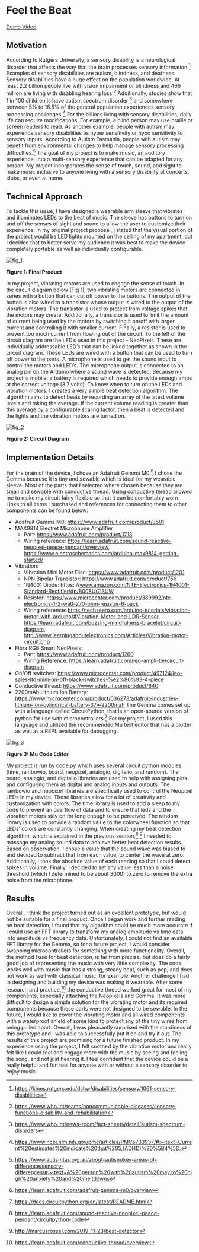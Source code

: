 # Feel the Beat
[Demo Video](https://drive.google.com/file/d/1KmlmandxGlKmikwozcBqHnKMK5zegj7C/view?usp=sharing)
## Motivation
According to Rutgers University, a sensory disability is a neurological disorder that affects the way that the brain processes sensory information.[^1]  Examples of sensory disabilities are autism, blindness, and deafness. Sensory disabilities have a huge effect on the population worldwide.  At least 2.2 billion people live with vision impairment or blindness and 466 million are living with disabling hearing loss.[^2] Additionally, studies show that 1 in 100 children is have autism spectrum disorder [^3] and somewhere between 5% to 16.5% of the general population experiences sensory processing challenges.[^4] For the billions living with sensory disabilities, daily life can require modifications. For example, a blind person may use braille or screen readers to read.  As another example, people with autism may experience sensory disabilities as hyper sensitivity or hypo sensitivity to sensory inputs.  According to Autism Tasmania, people with autism may benefit from environmental changes to help manage sensory processing difficulties.[^5]
The goal of my project is to make music, an auditory experience, into a multi-sensory experience that can be adapted for any person.  My project incorporates the sense of touch, sound, and sight to make music inclusive to anyone living with a sensory disability at concerts, clubs, or even at home.

## Technical Approach
To tackle this issue, I have designed a wearable arm sleeve that vibrates and illuminates LEDs to the beat of music.  The sleeve has buttons to turn on and off the senses of sight and sound to allow the user to customize their experience.  In my original project proposal, I stated that the visual portion of the project would be LED lights mounted on the celling of my apartment, but I decided that to better serve my audience it was best to make the device completely portable as well as individually configurable.


![fig_1](https://github.com/liz-Hayes/feel_the_beat/assets/87880510/acf2780e-338d-4fb6-a8ee-4aae82c6863c)

**Figure 1: Final Product**

In my project, vibrating motors are used to engage the sense of touch.  In the circuit diagram below (Fig 1), two vibrating motors are connected in series with a button that can cut off power to the buttons.  The output of the button is also wired to a transistor whose output is wired to the output of the vibration motors.  The transistor is used to protect from voltage spikes that the motors may create.  Additionally, a transistor is used to limit the amount of current being used by the motors by switching it on/off with larger current and controlling it with smaller current.  Finally, a resistor is used to prevent too much current from flowing out of the circuit.
To the left of the circuit diagram are the LED’s used in this project – NeoPixels.  These are individually addressable LED’s that can be linked together as shown in the circuit diagram.  These LEDs are wired with a button that can be used to turn off power to the parts.
A microphone is used to get the sound input to control the motors and LED’s.  The microphone output is connected to an analog pin on the Arduino where a sound wave is detected.
Because my project is mobile, a battery is required which needs to provide enough amps at the correct voltage (3.7 volts).
To know when to turn on the LEDs and vibration motors, I created a very simple beat detection algorithm.  The algorithm aims to detect beats by recording an array of the latest volume levels and taking the average.  If the current volume reading is greater than this average by a configurable scaling factor, then a beat is detected and the lights and the vibration motors are turned on. 

![fig_2](https://github.com/liz-Hayes/feel_the_beat/assets/87880510/603e5b33-dcef-4a22-9536-9ca9470de29c)

**Figure 2: Circuit Diagram**

## Implementation Details
For the brain of the device, I chose an Adafruit Gemma M0.[^6]  I chose the Gemma because it is tiny and sewable which is ideal for my wearable sleeve.  Most of the parts that I selected where chosen because they are small and sewable with conductive thread.  Using conductive thread allowed me to make my circuit fairly flexible so that it can be comfortably worn.  
Links to all items I purchased and references for connecting them to other components can be found below:
- Adafruit Gemma M0: https://www.adafruit.com/product/3501
- MAX9814 Electret Microphone Amplifier 
  - Part: https://www.adafruit.com/product/1713
  - Wiring reference: https://learn.adafruit.com/sound-reactive-neopixel-peace-pendant/overview, https://www.electroschematics.com/arduino-max9814-getting-started/
- Vibration:
  - Vibration Mini Motor Disc: https://www.adafruit.com/product/1201
  - NPN Bipolar Transistor: https://www.adafruit.com/product/756
  - 1N4001 Diode: https: //www.amazon.com/NTE-Electronics-1N4001-Standard-Rectifier/dp/B008UG13UW
  - Resistor: https://www.microcenter.com/product/389992/nte-electronics-1-2-watt-270-ohm-resistor-6-pack
  - Wiring reference: https://techzeero.com/arduino-tutorials/vibration-motor-with-arduino/#Vibration-Motor-and-LDR-Sensor, https://learn.adafruit.com/buzzing-mindfulness-bracelet/circuit-diagram, http://www.learningaboutelectronics.com/Articles/Vibration-motor-circuit.php
- Flora RGB Smart NeoPixels: 
  - Part: https://www.adafruit.com/product/1260
  - Wiring Reference: https://learn.adafruit.com/led-ampli-tie/circuit-diagram
- On/Off switches: https://www.microcenter.com/product/497124/leo-sales-ltd-mini-on-off-black-switches-%e2%80%93-4-piece
- Conductive thread: https://www.adafruit.com/product/640
- 2200mAh Lithium Ion Battery: https://www.microcenter.com/product/636273/adafruit-industries-lithium-ion-cylindrical-battery-37v-2200mah
The Gemma comes set up with a language called CircuitPython, that is an open-source version of python for use with microcontrollers.[^7] For my project, I used this language and utilized the recommended Mu text editor that has a plotter as well as a REPL available for debugging.

![fig_3](https://github.com/liz-Hayes/feel_the_beat/assets/87880510/b794a381-cfe0-4726-b93c-2af363c8ecb3)

**Figure 3: Mu Code Editor**

My project is run by code.py which uses several circuit python modules (time, rainbowio, board, neopixel, analogio, digitalio, and random).  The board, analogio, and digitalio libraries are used to help with assigning pins and configuring them as digital and analog inputs and outputs. The rainbowio and neopixel libraries are specifically used to control the Neopixel LEDs in my device. These libraries allow for a lot of creativity and customization with colors.   The time library is used to add a sleep to my code to prevent an overflow of data and to ensure that leds and the vibration motors stay on for long enough to be perceived.  The random library is used to provide a random value to the colorwheel function so that LEDs’ colors are constantly changing.
When creating my beat detection algorithm, which is explained in the previous section,[^8] [^9] I needed to massage my analog sound data to achieve better beat detection results.  Based on observation, I chose a value that the sound wave was biased to and decided to subtract that from each value, to center the wave at zero.  Additionally, I took the absolute value of each reading so that I could detect spikes in volume.  Finally, I decided to set any value less than a noise threshold (which I determined to be about 3000) to zero to remove the extra noise from the microphone.

## Results
Overall, I think the project turned out as an excellent prototype, but would not be suitable for a final product.  Once I began work and further reading on beat detection, I found that my algorithm could be much more accurate if I could use an FFT library to transform my analog amplitude vs time data into amplitude vs frequency data.  Unfortunately, I could not find an available FFT library for the Gemma, so for a future project, I would consider swapping microcontrollers for something with more functionality.  Overall, the method I use for beat detection, is far from precise, but does do a fairly good job of representing the music with very little complexity.  The code works well with music that has a strong, steady beat, such as pop, and does not work as well with classical music, for example.
Another challenge I had in designing and building my device was making it wearable.  After some research and practice,[^10] the conductive thread worked great for most of my components, especially attaching the Neopixels and Gemma.  It was more difficult to design a simple solution for the vibrating motor and its required components because these parts were not designed to be sewable.  In the future, I would like to cover the vibrating motor and all wired components with a waterproof shield of some kind to protect any of the tiny wires from being pulled apart.  Overall, I was pleasantly surprised with the sturdiness of this prototype and I was able to successfully put it on and try it out.
The results of this project are promising for a future finished product.  In my experience using the project, I felt soothed by the vibration motor and really felt like I could feel and engage more with the music by seeing and feeling the song, and not just hearing it.  I feel confident that the device could be a really helpful and fun tool for anyone with or without a sensory disorder to enjoy music.
 
[^1]: https://kines.rutgers.edu/dshw/disabilities/sensory/1061-sensory-disabilities
[^2]: https://www.who.int/teams/noncommunicable-diseases/sensory-functions-disability-and-rehabilitation
[^3]: https://www.who.int/news-room/fact-sheets/detail/autism-spectrum-disorders
[^4]: https://www.ncbi.nlm.nih.gov/pmc/articles/PMC5733937/#:~:text=Current%20estimates%20indicate%20that%205,(ADHD)%20%5B4%5D.
[^5]: https://www.autismtas.org.au/about-autism/key-areas-of-difference/sensory-differences/#:~:text=A%20person%20with%20autism%20may,to%20high%20anxiety%20and%20meltdowns
[^6]: https://learn.adafruit.com/adafruit-gemma-m0/overview
[^7]: https://docs.circuitpython.org/en/latest/README.html
[^8]: https://learn.adafruit.com/sound-reactive-neopixel-peace-pendant/circuitpython-code
[^9]: http://marcusrossel.com/2019-11-23/beat-detector
[^10]: https://learn.adafruit.com/conductive-thread/overview




